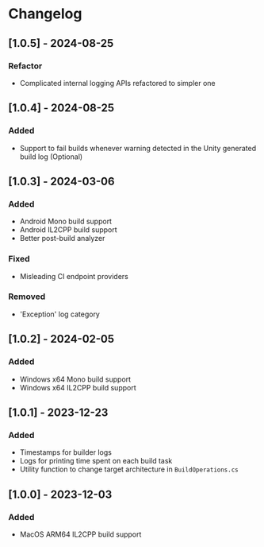 # Changelog

## [1.0.5] - 2024-08-25

### Refactor

- Complicated internal logging APIs refactored to simpler one

## [1.0.4] - 2024-08-25

### Added

- Support to fail builds whenever warning detected in the Unity generated build log (Optional)

## [1.0.3] - 2024-03-06

### Added

- Android Mono build support
- Android IL2CPP build support
- Better post-build analyzer

### Fixed

- Misleading CI endpoint providers

### Removed

- 'Exception' log category

## [1.0.2] - 2024-02-05

### Added

- Windows x64 Mono build support
- Windows x64 IL2CPP build support

## [1.0.1] - 2023-12-23

### Added

- Timestamps for builder logs
- Logs for printing time spent on each build task
- Utility function to change target architecture in ``BuildOperations.cs``

## [1.0.0] - 2023-12-03

### Added

- MacOS ARM64 IL2CPP build support
